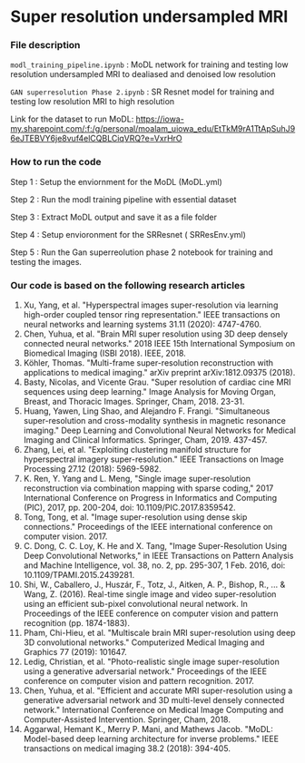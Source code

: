 # Super resolution undersampled MRI


### File description

`modl_training_pipeline.ipynb` : MoDL network for training and testing low resolution undersampled MRI to dealiased and denoised low resolution

`GAN superresolution Phase 2.ipynb` : SR Resnet model for training and testing low resolution MRI to high resolution

Link for the dataset to run MoDL: https://iowa-my.sharepoint.com/:f:/g/personal/moalam_uiowa_edu/EtTkM9rA1TtApSuhJ96eJTEBVY6je8vuf4elCQBLCiqVRQ?e=VxrHrO

### How to run the code

Step 1 : Setup the enviornment for the MoDL (MoDL.yml)

Step 2 : Run the modl training pipeline with essential dataset

Step 3 : Extract MoDL output and save it as a file folder

Step 4 : Setup envioronment for the SRResnet ( SRResEnv.yml)

Step 5 : Run the Gan superreolution phase 2 notebook for training and testing the images.


### Our code is based on the following research articles

1. Xu, Yang, et al. "Hyperspectral images super-resolution via learning high-order coupled tensor ring representation." IEEE transactions on neural networks and learning systems 31.11 (2020): 4747-4760.
2. Chen, Yuhua, et al. "Brain MRI super resolution using 3D deep densely connected neural networks." 2018 IEEE 15th International Symposium on Biomedical Imaging (ISBI 2018). IEEE, 2018.
3. Köhler, Thomas. "Multi-frame super-resolution reconstruction with applications to medical imaging." arXiv preprint arXiv:1812.09375 (2018).
4. Basty, Nicolas, and Vicente Grau. "Super resolution of cardiac cine MRI sequences using deep learning." Image Analysis for Moving Organ, Breast, and Thoracic Images. Springer, Cham, 2018. 23-31.
5. Huang, Yawen, Ling Shao, and Alejandro F. Frangi. "Simultaneous super-resolution and cross-modality synthesis in magnetic resonance imaging." Deep Learning and Convolutional Neural Networks for Medical Imaging and Clinical Informatics. Springer, Cham, 2019. 437-457.
6. Zhang, Lei, et al. "Exploiting clustering manifold structure for hyperspectral imagery super-resolution." IEEE Transactions on Image Processing 27.12 (2018): 5969-5982.
7. K. Ren, Y. Yang and L. Meng, "Single image super-resolution reconstruction via combination mapping with sparse coding," 2017 International Conference on Progress in Informatics and Computing (PIC), 2017, pp. 200-204, doi: 10.1109/PIC.2017.8359542.
8. Tong, Tong, et al. "Image super-resolution using dense skip connections." Proceedings of the IEEE international conference on computer vision. 2017.
9. C. Dong, C. C. Loy, K. He and X. Tang, "Image Super-Resolution Using Deep Convolutional Networks," in IEEE Transactions on Pattern Analysis and Machine Intelligence, vol. 38, no. 2, pp. 295-307, 1 Feb. 2016, doi: 10.1109/TPAMI.2015.2439281.
10. Shi, W., Caballero, J., Huszár, F., Totz, J., Aitken, A. P., Bishop, R., ... & Wang, Z. (2016). Real-time single image and video super-resolution using an efficient sub-pixel convolutional neural network. In Proceedings of the IEEE conference on computer vision and pattern recognition (pp. 1874-1883).
11. Pham, Chi-Hieu, et al. "Multiscale brain MRI super-resolution using deep 3D convolutional networks." Computerized Medical Imaging and Graphics 77 (2019): 101647.
12. Ledig, Christian, et al. "Photo-realistic single image super-resolution using a generative adversarial network." Proceedings of the IEEE conference on computer vision and pattern recognition. 2017.
13. Chen, Yuhua, et al. "Efficient and accurate MRI super-resolution using a generative adversarial network and 3D multi-level densely connected network." International Conference on Medical Image Computing and Computer-Assisted Intervention. Springer, Cham, 2018.
14. Aggarwal, Hemant K., Merry P. Mani, and Mathews Jacob. "MoDL: Model-based deep learning architecture for inverse problems." IEEE transactions on medical imaging 38.2 (2018): 394-405.
